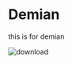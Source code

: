 # Demian
this is for demian

![download](https://github.com/user-attachments/assets/b9ad7103-fda0-42f6-aa8e-9a88c656df09)
